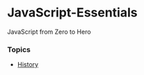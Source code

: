 # JavaScript-Essentials

JavaScript from Zero to Hero

### Topics

- [History](https://github.com/piyushahir28/JavaScript-Essentials/blob/main/Theory/historyAndFeatures.md)

